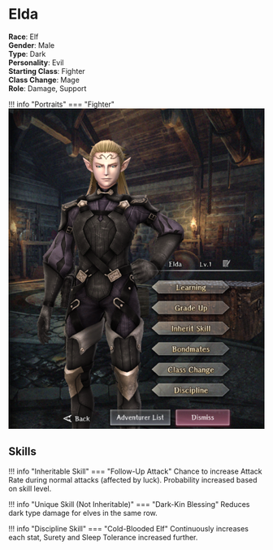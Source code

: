 # Elda

**Race**: Elf  
**Gender**: Male  
**Type**: Dark  
**Personality**: Evil  
**Starting Class**: Fighter  
**Class Change**: Mage  
**Role**: Damage, Support

!!! info "Portraits"
    === "Fighter"
        ![](../img/elda-fighter.png)

## Skills

!!! info "Inheritable Skill"
    === "Follow-Up Attack"
        Chance to increase Attack Rate during normal attacks (affected by luck). Probability increased based on skill level.

!!! info "Unique Skill (Not Inheritable)"
    === "Dark-Kin Blessing"
        Reduces dark type damage for elves in the same row.

!!! info "Discipline Skill"
    === "Cold-Blooded Elf"
        Continuously increases each stat, Surety and Sleep Tolerance increased further.